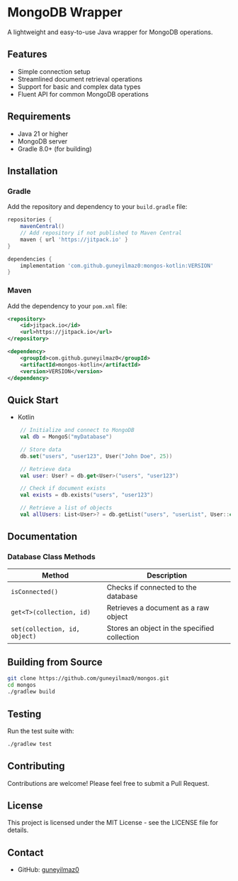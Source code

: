 # MongoDB Wrapper

A lightweight and easy-to-use Java wrapper for MongoDB operations.

## Features

- Simple connection setup
- Streamlined document retrieval operations
- Support for basic and complex data types
- Fluent API for common MongoDB operations

## Requirements

- Java 21 or higher
- MongoDB server
- Gradle 8.0+ (for building)

## Installation

### Gradle

Add the repository and dependency to your `build.gradle` file:

```gradle
repositories {
    mavenCentral()
    // Add repository if not published to Maven Central
    maven { url 'https://jitpack.io' }
}

dependencies {
    implementation 'com.github.guneyilmaz0:mongos-kotlin:VERSION'
}
```

### Maven

Add the dependency to your `pom.xml` file:

```xml
<repository>
    <id>jitpack.io</id>
    <url>https://jitpack.io</url>
</repository>

<dependency>
    <groupId>com.github.guneyilmaz0</groupId>
    <artifactId>mongos-kotlin</artifactId>
    <version>VERSION</version>
</dependency>
```

## Quick Start

- Kotlin
```kotlin
    // Initialize and connect to MongoDB
    val db = MongoS("myDatabase")

    // Store data
    db.set("users", "user123", User("John Doe", 25))

    // Retrieve data
    val user: User? = db.get<User>("users", "user123")

    // Check if document exists
    val exists = db.exists("users", "user123")

    // Retrieve a list of objects
    val allUsers: List<User>? = db.getList("users", "userList", User::class.java)
```

## Documentation

### Database Class Methods

| Method                        | Description                                          |
|-------------------------------|------------------------------------------------------|
| `isConnected()`               | Checks if connected to the database                  |
| `get<T>(collection, id)`      | Retrieves a document as a raw object                 |
| `set(collection, id, object)` | Stores an object in the specified collection         |

## Building from Source

```bash
git clone https://github.com/guneyilmaz0/mongos.git
cd mongos
./gradlew build
```

## Testing

Run the test suite with:

```bash
./gradlew test
```

## Contributing

Contributions are welcome! Please feel free to submit a Pull Request.

## License

This project is licensed under the MIT License - see the LICENSE file for details.

## Contact

- GitHub: [guneyilmaz0](https://github.com/guneyilmaz0)